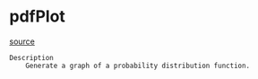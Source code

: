 # pdfPlot

[source](github.com/OpenFOAM-jp/OpenFOAM-utilities-tutorials-jp/blob/master/v1906/postProcessing/miscellaneous/pdfPlot/pdfPlot.C/pdfPlot.C)

```
Description
    Generate a graph of a probability distribution function.


```

